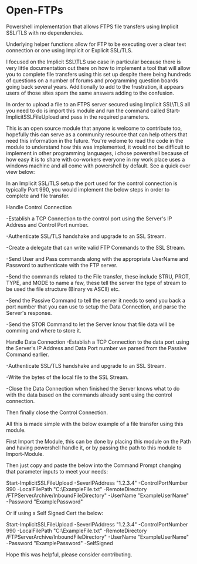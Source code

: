# Open-FTPs
Powershell implementation that allows FTPS file transfers using Implicit SSL/TLS with no dependencies.

Underlying helper functions allow for FTP to be executing over a clear text connection or one using Implicit or Explicit SSL/TLS.

I focused on the Implicit SSL\TLS use case in particular because there is very little documentation out there on how to implement a tool that will allow you to complete file transfers using this set up despite there being hundreds of questions on a number of forums and programming question boards going back several years. Additionally to add to the frustration, it appears users of those sites spam the same answers adding to the confusion.

In order to upload a file to an FTPS server secured using Implicit SSL\TLS all you need to do is import this module and run the command called Start-ImplicitSSLFileUpload and pass in the required parameters.

This is an open source module that anyone is welcome to contribute too, hopefully this can serve as a community resource that can help others that need this information in the future. You're welome to read the code in the module to understand how this was implemented, it would not be difficult to implement in other programming languages, i chose powershell because of how easy it is to share with co-workers everyone in my work place uses a windows machine and all come with powershell by default. See a quick over view below:

In an Implicit SSL/TLS setup the port used for the control connection is typically Port 990, you would implement the below steps in order to complete and file transfer.

Handle Control Connection

-Establish a TCP Connection to the control port using the Server's IP Address and Control Port number.

-Authenticate SSL/TLS handshake and upgrade to an SSL Stream.

-Create a delegate that can write valid FTP Commands to the SSL Stream.

-Send User and Pass commands along with the appropriate UserName and Password to authenticate with the FTP server.

-Send the commands related to the File transfer, these include STRU, PROT, TYPE, and MODE to name a few, these tell the server the type of stream to be used the file structure (Binary vs ASCII) etc.

-Send the Passive Command to tell the server it needs to send you back a port number that you can use to setup the Data Connection, and parse the Server's response.

-Send the STOR Command to let the Server know that file data will be comming and where to store it.

Handle Data Connection
-Establish a TCP Connection to the data port using the Server's IP Address and Data Port number we parsed from the Passive Command earlier.

-Authenticate SSL/TLS handshake and upgrade to an SSL Stream.

-Write the bytes of the local file to the SSL Stream.

-Close the Data Connection when finished the Server knows what to do with the data based on the commands already sent using the control connection.

Then finally close the Control Connection.

All this is made simple with the below example of a file transfer using this module.

First Import the Module, this can be done by placing this module on the Path and having powershell handle it, or by passing the path to this module to Import-Module.

Then just copy and paste the below into the Command Prompt changing that parameter inputs to meet your needs:

Start-ImplicitSSLFileUpload -SeverIPAddress "1.2.3.4" -ControlPortNumber 990 -LocalFilePath "C:\ExampleFile.txt" -RemoteDirectory /FTPServerArchive/InboundFileDirectory" -UserName "ExampleUserName" -Password "ExamplePassword"

Or if using a Self Signed Cert the below:

Start-ImplicitSSLFileUpload -SeverIPAddress "1.2.3.4" -ControlPortNumber 990 -LocalFilePath "C:\ExampleFile.txt" -RemoteDirectory /FTPServerArchive/InboundFileDirectory" -UserName "ExampleUserName" -Password "ExamplePassword" -SelfSigned

Hope this was helpful, please consider contributing.

